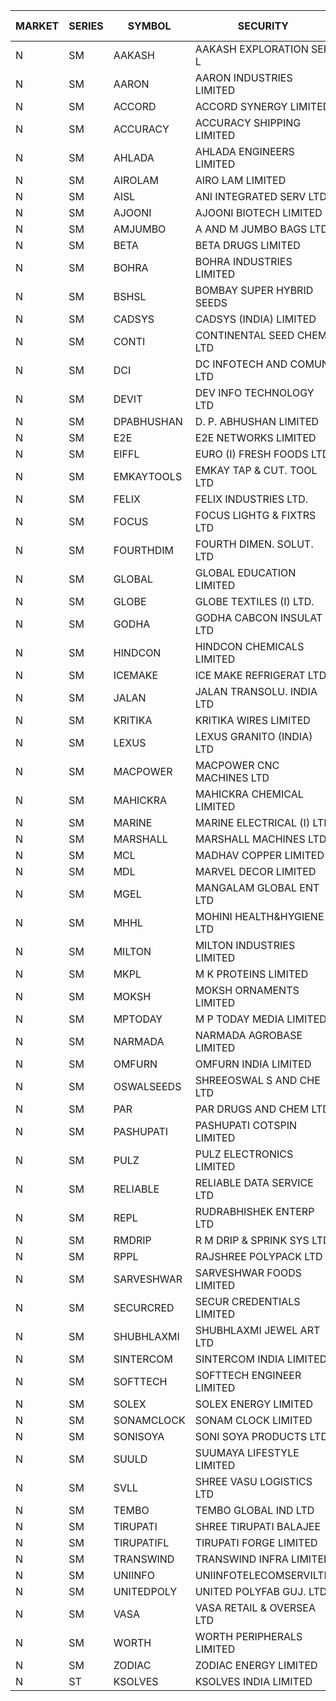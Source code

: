 


| MARKET | SERIES | SYMBOL | SECURITY | PREV CL PR | OPEN PRICE | HIGH PRICE | LOW PRICE | CLOSE PRICE | NET TRDVAL | NET TRDQTY | CORP IND | HI 52 WK | LO 52 WK |
| ----- | ----- | ----- | ----- | ----- | ----- | ----- | ----- | ----- | ----- | ----- | ----- | ----- | ----- |
| N | SM | AAKASH | AAKASH EXPLORATION SER L | 26.35 | 27.65 | 27.65 | 27.65 | 27.65 | 82950.00 | 3000 |  | 87.80 | 13.95 |
| N | SM | AARON | AARON INDUSTRIES LIMITED | 44.50 | 45.50 | 45.50 | 45.50 | 45.50 | 150150.00 | 3300 |  | 53.50 | 40.00 |
| N | SM | ACCORD | ACCORD SYNERGY LIMITED | 12.75 | 10.30 | 12.00 | 10.25 | 10.35 | 414600.00 | 40000 |  | 25.25 | 10.25 |
| N | SM | ACCURACY | ACCURACY SHIPPING LIMITED | 39.75 | 39.35 | 39.95 | 39.35 | 39.95 | 891120.00 | 22400 |  | 50.00 | 12.35 |
| N | SM | AHLADA | AHLADA ENGINEERS LIMITED | 46.50 | 43.75 | 43.80 | 43.75 | 43.80 | 87550.00 | 2000 |  | 70.00 | 36.30 |
| N | SM | AIROLAM | AIRO LAM LIMITED | 21.00 | 20.00 | 22.95 | 20.00 | 22.80 | 332550.00 | 15000 |  | 32.95 | 14.45 |
| N | SM | AISL | ANI INTEGRATED SERV LTD. | 18.15 | 18.90 | 19.05 | 17.85 | 17.85 | 112620.00 | 6000 |  | 40.00 | 14.30 |
| N | SM | AJOONI | AJOONI BIOTECH LIMITED | 10.05 | 10.30 | 10.30 | 10.30 | 10.30 | 82400.00 | 8000 |  | 13.75 | 6.35 |
| N | SM | AMJUMBO | A AND M JUMBO BAGS LTD | 8.50 | 8.10 | 8.85 | 8.10 | 8.85 | 135600.00 | 16000 |  | 14.70 | 5.85 |
| N | SM | BETA | BETA DRUGS LIMITED | 59.80 | 61.00 | 62.90 | 61.00 | 61.95 | 297680.00 | 4800 |  | 105.50 | 37.00 |
| N | SM | BOHRA | BOHRA INDUSTRIES LIMITED | 1.90 | 1.90 | 1.90 | 1.85 | 1.85 | 26000.00 | 14000 |  | 8.10 | .35 |
| N | SM | BSHSL | BOMBAY SUPER HYBRID SEEDS | 108.90 | 108.80 | 108.80 | 108.80 | 108.80 | 130560.00 | 1200 |  | 134.05 | 85.70 |
| N | SM | CADSYS | CADSYS (INDIA) LIMITED | 23.00 | 23.00 | 23.00 | 23.00 | 23.00 | 322000.00 | 14000 |  | 52.50 | 15.50 |
| N | SM | CONTI | CONTINENTAL SEED CHEM LTD | 10.40 | 10.85 | 10.85 | 10.85 | 10.85 | 36163.05 | 3333 |  | 102.20 | 9.10 |
| N | SM | DCI | DC INFOTECH AND COMUN LTD | 41.50 | 41.00 | 41.00 | 41.00 | 41.00 | 123000.00 | 3000 |  | 45.50 | 39.00 |
| N | SM | DEVIT | DEV INFO TECHNOLOGY LTD | 87.00 | 89.50 | 89.50 | 84.00 | 84.00 | 260250.00 | 3000 |  | 101.00 | 57.00 |
| N | SM | DPABHUSHAN | D. P. ABHUSHAN LIMITED | 70.50 | 72.00 | 75.00 | 72.00 | 74.15 | 1186800.00 | 16000 |  | 78.00 | 37.50 |
| N | SM | E2E | E2E NETWORKS LIMITED | 23.30 | 22.15 | 22.15 | 22.15 | 22.15 | 88600.00 | 4000 |  | 42.00 | 13.30 |
| N | SM | EIFFL | EURO (I) FRESH FOODS LTD | 97.50 | 97.00 | 97.00 | 96.50 | 96.50 | 232000.00 | 2400 |  | 131.00 | 71.00 |
| N | SM | EMKAYTOOLS | EMKAY TAP & CUT. TOOL LTD | 87.30 | 83.10 | 83.10 | 83.10 | 83.10 | 548460.00 | 6600 |  | 164.75 | 79.50 |
| N | SM | FELIX | FELIX INDUSTRIES LTD. | 22.85 | 21.75 | 23.85 | 21.75 | 22.80 | 443400.00 | 20000 |  | 23.85 | 10.80 |
| N | SM | FOCUS | FOCUS LIGHTG & FIXTRS LTD | 19.00 | 19.95 | 19.95 | 19.95 | 19.95 | 59850.00 | 3000 |  | 165.85 | 15.50 |
| N | SM | FOURTHDIM | FOURTH DIMEN. SOLUT. LTD | 9.55 | 10.00 | 10.00 | 9.10 | 9.10 | 112900.00 | 12000 |  | 17.60 | 5.30 |
| N | SM | GLOBAL | GLOBAL EDUCATION LIMITED | 172.90 | 175.00 | 181.50 | 175.00 | 180.00 | 898450.00 | 5000 |  | 181.50 | 41.20 |
| N | SM | GLOBE | GLOBE TEXTILES (I) LTD. | 45.25 | 47.50 | 47.50 | 47.50 | 47.50 | 5795000.00 | 122000 |  | 47.50 | 18.00 |
| N | SM | GODHA | GODHA CABCON INSULAT LTD | 25.05 | 25.00 | 25.00 | 25.00 | 25.00 | 100000.00 | 4000 |  | 30.85 | 10.95 |
| N | SM | HINDCON | HINDCON CHEMICALS LIMITED | 13.50 | 13.50 | 13.50 | 13.50 | 13.50 | 108000.00 | 8000 |  | 17.70 | 8.05 |
| N | SM | ICEMAKE | ICE MAKE REFRIGERAT LTD | 38.65 | 39.50 | 40.55 | 39.50 | 40.00 | 480600.00 | 12000 |  | 75.00 | 25.65 |
| N | SM | JALAN | JALAN TRANSOLU. INDIA LTD | 4.50 | 4.30 | 4.30 | 4.30 | 4.30 | 12900.00 | 3000 |  | 6.65 | 2.85 |
| N | SM | KRITIKA | KRITIKA WIRES LIMITED | 37.25 | 37.00 | 37.50 | 37.00 | 37.50 | 1934000.00 | 52000 |  | 37.50 | 32.00 |
| N | SM | LEXUS | LEXUS GRANITO (INDIA) LTD | 12.45 | 13.05 | 13.05 | 12.75 | 13.05 | 312750.00 | 24000 |  | 20.45 | 4.55 |
| N | SM | MACPOWER | MACPOWER CNC MACHINES LTD | 61.80 | 62.00 | 62.00 | 62.00 | 62.00 | 126480.00 | 2040 |  | 127.00 | 33.30 |
| N | SM | MAHICKRA | MAHICKRA CHEMICAL LIMITED | 71.00 | 70.45 | 73.95 | 70.45 | 73.00 | 434850.00 | 6000 |  | 93.50 | 50.15 |
| N | SM | MARINE | MARINE ELECTRICAL (I) LTD | 91.85 | 91.35 | 92.55 | 91.25 | 92.50 | 919300.00 | 10000 |  | 123.00 | 78.00 |
| N | SM | MARSHALL | MARSHALL MACHINES LTD | 5.25 | 5.30 | 5.30 | 5.00 | 5.05 | 378750.00 | 75000 |  | 24.45 | 5.00 |
| N | SM | MCL | MADHAV COPPER LIMITED | 78.75 | 80.00 | 81.90 | 80.00 | 81.90 | 194280.00 | 2400 |  | 277.00 | 52.10 |
| N | SM | MDL | MARVEL DECOR LIMITED | 22.05 | 23.15 | 23.15 | 23.15 | 23.15 | 46300.00 | 2000 |  | 30.00 | 13.90 |
| N | SM | MGEL | MANGALAM GLOBAL ENT LTD | 57.80 | 57.90 | 57.90 | 57.90 | 57.90 | 115800.00 | 2000 |  | 58.30 | 51.05 |
| N | SM | MHHL | MOHINI HEALTH&HYGIENE LTD | 17.60 | 17.00 | 17.00 | 17.00 | 17.00 | 51000.00 | 3000 |  | 22.40 | 11.35 |
| N | SM | MILTON | MILTON INDUSTRIES LIMITED | 14.75 | 14.05 | 14.05 | 14.05 | 14.05 | 61820.00 | 4400 |  | 16.35 | 7.00 |
| N | SM | MKPL | M K PROTEINS LIMITED | 80.25 | 80.00 | 80.50 | 80.00 | 80.30 | 1123600.00 | 14000 |  | 81.90 | 63.50 |
| N | SM | MOKSH | MOKSH ORNAMENTS LIMITED | 27.00 | 27.90 | 27.95 | 27.90 | 27.95 | 251400.00 | 9000 |  | 34.65 | 19.25 |
| N | SM | MPTODAY | M P TODAY MEDIA LIMITED | 17.55 | 16.70 | 16.70 | 16.70 | 16.70 | 100200.00 | 6000 |  | 34.35 | 13.55 |
| N | SM | NARMADA | NARMADA AGROBASE LIMITED | 16.50 | 15.70 | 16.30 | 15.70 | 16.30 | 343440.00 | 21600 |  | 28.70 | 11.30 |
| N | SM | OMFURN | OMFURN INDIA LIMITED | 8.65 | 9.50 | 9.50 | 9.50 | 9.50 | 57000.00 | 6000 |  | 9.50 | 4.50 |
| N | SM | OSWALSEEDS | SHREEOSWAL S AND CHE LTD | 35.50 | 35.70 | 35.80 | 35.70 | 35.80 | 429000.00 | 12000 |  | 36.55 | 19.95 |
| N | SM | PAR | PAR DRUGS AND CHEM LTD | 47.50 | 48.50 | 49.50 | 48.50 | 49.20 | 589000.00 | 12000 |  | 56.00 | 26.20 |
| N | SM | PASHUPATI | PASHUPATI COTSPIN LIMITED | 62.90 | 61.95 | 72.90 | 61.95 | 72.00 | 10987680.00 | 156800 |  | 75.00 | 40.00 |
| N | SM | PULZ | PULZ ELECTRONICS LIMITED | 15.40 | 15.00 | 15.00 | 15.00 | 15.00 | 60000.00 | 4000 |  | 46.50 | 9.20 |
| N | SM | RELIABLE | RELIABLE DATA SERVICE LTD | 22.80 | 23.90 | 23.90 | 23.90 | 23.90 | 57360.00 | 2400 |  | 36.40 | 19.95 |
| N | SM | REPL | RUDRABHISHEK ENTERP LTD | 39.25 | 38.55 | 39.00 | 38.40 | 38.40 | 1046400.00 | 27000 |  | 42.20 | 20.60 |
| N | SM | RMDRIP | R M DRIP & SPRINK SYS LTD | 59.50 | 56.55 | 61.50 | 56.55 | 61.50 | 1920300.00 | 32000 |  | 61.50 | 13.00 |
| N | SM | RPPL | RAJSHREE POLYPACK LTD | 69.25 | 72.70 | 72.70 | 70.00 | 71.50 | 287200.00 | 4000 |  | 118.00 | 47.75 |
| N | SM | SARVESHWAR | SARVESHWAR FOODS LIMITED | 12.10 | 12.50 | 12.50 | 12.50 | 12.50 | 20000.00 | 1600 |  | 42.50 | 8.45 |
| N | SM | SECURCRED | SECUR CREDENTIALS LIMITED | 20.80 | 19.80 | 21.80 | 19.80 | 21.80 | 74280.00 | 3600 |  | 95.00 | 12.15 |
| N | SM | SHUBHLAXMI | SHUBHLAXMI JEWEL ART LTD | 18.05 | 17.15 | 17.15 | 17.15 | 17.15 | 51450.00 | 3000 |  | 209.50 | 17.15 |
| N | SM | SINTERCOM | SINTERCOM INDIA LIMITED | 63.45 | 66.60 | 66.60 | 64.00 | 64.35 | 650300.00 | 10000 |  | 81.00 | 35.55 |
| N | SM | SOFTTECH | SOFTTECH ENGINEER LIMITED | 37.80 | 36.05 | 39.65 | 35.95 | 39.00 | 1046320.00 | 27200 |  | 76.25 | 32.45 |
| N | SM | SOLEX | SOLEX ENERGY LIMITED | 26.40 | 27.00 | 27.00 | 27.00 | 27.00 | 54000.00 | 2000 |  | 35.80 | 19.20 |
| N | SM | SONAMCLOCK | SONAM CLOCK LIMITED | 39.95 | 40.00 | 40.00 | 40.00 | 40.00 | 1200000.00 | 30000 |  | 41.40 | 30.80 |
| N | SM | SONISOYA | SONI SOYA PRODUCTS LTD. | 17.80 | 16.95 | 16.95 | 16.95 | 16.95 | 101700.00 | 6000 |  | 25.10 | 4.90 |
| N | SM | SUULD | SUUMAYA LIFESTYLE LIMITED | 31.00 | 32.00 | 32.00 | 31.05 | 31.05 | 4532000.00 | 144000 |  | 41.00 | 17.55 |
| N | SM | SVLL | SHREE VASU LOGISTICS LTD | 80.05 | 80.35 | 80.35 | 80.35 | 80.35 | 80350.00 | 1000 |  | 126.95 | 70.00 |
| N | SM | TEMBO | TEMBO GLOBAL IND LTD | 115.70 | 117.00 | 117.00 | 117.00 | 117.00 | 1872000.00 | 16000 |  | 137.50 | 100.00 |
| N | SM | TIRUPATI | SHREE TIRUPATI BALAJEE | 37.95 | 39.80 | 39.80 | 39.80 | 39.80 | 119400.00 | 3000 |  | 42.50 | 22.40 |
| N | SM | TIRUPATIFL | TIRUPATI FORGE LIMITED | 26.80 | 26.90 | 26.90 | 26.90 | 26.90 | 86080.00 | 3200 |  | 50.10 | 25.55 |
| N | SM | TRANSWIND | TRANSWIND INFRA LIMITED | 11.75 | 12.30 | 12.30 | 12.30 | 12.30 | 2115600.00 | 172000 |  | 12.30 | 2.85 |
| N | SM | UNIINFO | UNIINFOTELECOMSERVILTD | 14.10 | 14.75 | 14.75 | 14.00 | 14.00 | 57500.00 | 4000 |  | 32.35 | 11.65 |
| N | SM | UNITEDPOLY | UNITED POLYFAB GUJ. LTD. | 8.85 | 9.25 | 9.25 | 9.25 | 9.25 | 832500.00 | 90000 |  | 16.05 | 5.95 |
| N | SM | VASA | VASA RETAIL & OVERSEA LTD | 7.20 | 7.55 | 7.55 | 6.85 | 6.90 | 227800.00 | 32000 |  | 22.90 | 6.00 |
| N | SM | WORTH | WORTH PERIPHERALS LIMITED | 50.00 | 50.00 | 50.00 | 46.10 | 46.30 | 724725.00 | 15000 |  | 56.50 | 29.75 |
| N | SM | ZODIAC | ZODIAC ENERGY LIMITED | 18.00 | 18.00 | 18.00 | 18.00 | 18.00 | 36000.00 | 2000 |  | 30.00 | 11.25 |
| N | ST | KSOLVES | KSOLVES INDIA LIMITED | 106.10 | 101.55 | 109.00 | 101.55 | 104.00 | 1278600.00 | 12000 |  | 109.00 | 101.55 |



